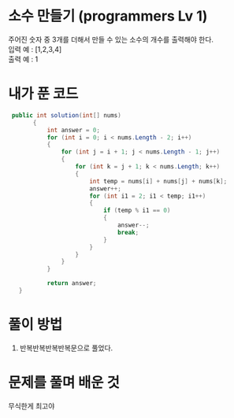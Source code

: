 # 소수 만들기 (programmers Lv 1)
 주어진 숫자 중 3개를 더해서 만들 수 있는 소수의 개수를 출력해야 한다.  
 입력 예 : [1,2,3,4]  
 출력 예 : 1
# 내가 푼 코드
 ```cs
  public int solution(int[] nums)
        {
            int answer = 0;
            for (int i = 0; i < nums.Length - 2; i++)
            {
                for (int j = i + 1; j < nums.Length - 1; j++)
                {
                    for (int k = j + 1; k < nums.Length; k++)
                    {
                        int temp = nums[i] + nums[j] + nums[k];
                        answer++;
                        for (int i1 = 2; i1 < temp; i1++)
                        {
                            if (temp % i1 == 0)
                            {
                                answer--;
                                break;
                            }
                        }
                    }
                }
            }

            return answer;
    }
 ```
# 풀이 방법
 1. 반복반복반복반복문으로 풀었다.  
# 문제를 풀며 배운 것
 무식한게 최고야